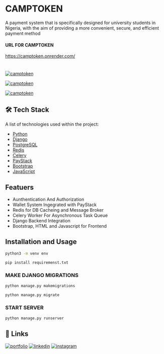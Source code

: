 

# CAMPTOKEN 

A payment system that is specifically designed for university students in Nigeria, with the aim of providing a more convenient, secure, and efficient payment method

#### URL FOR CAMPTOKEN
https://camptoken.onrender.com/

#
[![camptoken](https://res.cloudinary.com/do1iufmkf/image/upload/v1688810311/atdiapzkeycwi1srkcae.png)](https://camptoken.onrender.com/)


[![camptoken](https://res.cloudinary.com/do1iufmkf/image/upload/v1688809914/cdm69txegr6bzxpsy4nj.png)](https://camptoken.onrender.com/)


[![camptoken](https://res.cloudinary.com/do1iufmkf/image/upload/v1688809914/ahekjfu2zot5eizg8dqb.png)](https://camptoken.onrender.com/)

## 🛠 Tech Stack
A list of technologies used within the project:
* [Python](https://www.python.org/) 
* [Django](https://www.djangoproject.com/)
* [PostgreSQL](https://www.postgresql.org/)
* [Redis](https://redis.io/)
* [Celery](https://docs.celeryq.dev/)
* [PayStack](https://paystack.com/)
* [Bootstrap](https://getbootstrap.com/docs/5.3/getting-started/introduction/)
* [JavaScript](https://developer.mozilla.org/en-US/docs/Web/JavaScript)


## Featuers
* Aunthentication And Authorization
* Wallet System Ingegrated with PayStack
* Redis for DB Cacheing and Message Broker
* Celery Worker For Asynchronous Task Queue
* Django Backend Integration
* Bootstrap, HTML and Javascript for Frontend


## Installation and Usage

```bash
python3 -m venv env
```

```bash
pip install requiremenst.txt
```

### MAKE DJANGO MIGRATIONS
```bash
python manage.py makemigrations
```

```bash
python manage.py migrate
```
### START SERVER
```bash
python manage.py runserver
```

    
## 🔗 Links
[![portfolio](https://img.shields.io/badge/my_portfolio-000?style=for-the-badge&logo=ko-fi&logoColor=white)](https://wisdomdakoh.netlify.app/)
[![linkedin](https://img.shields.io/badge/linkedin-0A66C2?style=for-the-badge&logo=linkedin&logoColor=white)](https://www.linkedin.com/in/wisdomdakoh/)
[![instagram](https://img.shields.io/badge/instagrm-f21d6b?style=for-the-badge&logo=instagram&logoColor=white)](https://www.instagram.com/propa.wd/)

